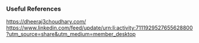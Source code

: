 ### Useful References <br>
https://dheeraj3choudhary.com/ <br>
https://www.linkedin.com/feed/update/urn:li:activity:7111929527655628800?utm_source=share&utm_medium=member_desktop
